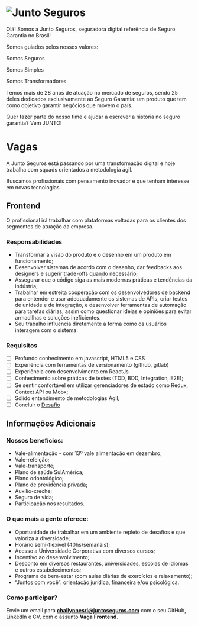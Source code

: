 # ![Junto Seguros](https://static.juntoseguros.com/images/logo.png)

Olá! Somos a Junto Seguros, seguradora digital referência de Seguro Garantia no Brasil!

Somos guiados pelos nossos valores:

Somos Seguros

Somos Simples

Somos Transformadores

 
Temos mais de 28 anos de atuação no mercado de seguros, sendo 25 deles dedicados exclusivamente ao Seguro Garantia: um produto que tem como objetivo garantir negócios que movem o país.

 
Quer fazer parte do nosso time e ajudar a escrever a história no seguro garantia? Vem JUNTO!

# Vagas

A Junto Seguros está passando por uma transformação digital e hoje trabalha com squads orientados a metodologia ágil.

Buscamos profissionais com pensamento inovador e que tenham interesse em novas tecnologias.

## Frontend

O profissional irá trabalhar com plataformas voltadas para os clientes dos segmentos de atuação da empresa.

### Responsabilidades

* Transformar a visão do produto e o desenho em um produto em funcionamento;
* Desenvolver sistemas de acordo com o desenho, dar feedbacks aos designers e sugerir trade-offs quando necessário;
* Assegurar que o código siga as mais modernas práticas e tendências da indústria;
* Trabalhar em estreita cooperação com os desenvolvedores de backend para entender e usar adequadamente os sistemas de APIs, criar testes de unidade e de integração, e desenvolver ferramentas de automação para tarefas diárias, assim como questionar ideias e opiniões para evitar armadilhas e soluções ineficientes.
* Seu trabalho influencia diretamente a forma como os usuários interagem com o sistema.

### Requisitos


- [ ] Profundo conhecimento em javascript, HTML5 e CSS
- [ ] Experiência com ferramentas de versionamento (github, gitlab)
- [ ] Experiência com desenvolvimento em ReactJs
- [ ] Conhecimento sobre práticas de testes (TDD, BDD, Integration, E2E);
- [ ] Se sentir confortável em utilizar gerenciadores de estado como Redux, Context API ou Mobx;
- [ ] Sólido entendimento de metodologias Ágil;
- [ ] Concluir o [Desafio](./front/Challenge.md)

## Informações Adicionais

### Nossos benefícios:

* Vale-alimentação - com 13º vale alimentação em dezembro;
* Vale-refeição;
* Vale-transporte;
* Plano de saúde SulAmérica;
* Plano odontológico;
* Plano de previdência privada;
* Auxílio-creche;
* Seguro de vida;
* Participação nos resultados.
 

### O que mais a gente oferece:

* Oportunidade de trabalhar em um ambiente repleto de desafios e que valoriza a diversidade;
* Horário semi-flexível (40hs/semanais);
* Acesso a Universidade Corporativa com diversos cursos;
* Incentivo ao desenvolvimento;
* Desconto em diversos restaurantes, universidades, escolas de idiomas e outros estabelecimentos;
* Programa de bem-estar (com aulas diárias de exercícios e relaxamento);
* “Juntos com você”: orientação jurídica, financeira e/ou psicológica.

### Como participar?

Envie um email para **challynnesrl@juntoseguros.com** com o seu GitHub, LinkedIn e CV, com o assunto **Vaga Frontend**.
